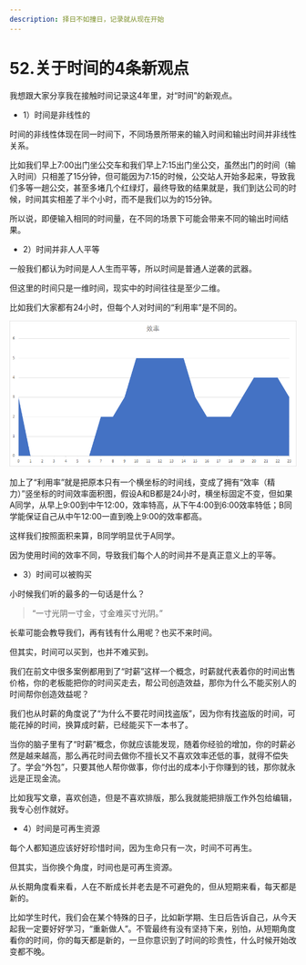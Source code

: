 ```yaml
---
description: 择日不如撞日，记录就从现在开始
---
```


# 52.关于时间的4条新观点

我想跟大家分享我在接触时间记录这4年里，对“时间”的新观点。

* 1）时间是非线性的

时间的非线性体现在同一时间下，不同场景所带来的输入时间和输出时间并非线性关系。

比如我们早上7:00出门坐公交车和我们早上7:15出门坐公交，虽然出门的时间（输入时间）只相差了15分钟，但可能因为7:15的时候，公交站人开始多起来，导致我们多等一趟公交，甚至多堵几个红绿灯，最终导致的结果就是，我们到达公司的时候，时间其实相差了半个小时，而不是我们以为的15分钟。

所以说，即便输入相同的时间量，在不同的场景下可能会带来不同的输出时间结果。

* 2）时间并非人人平等

一般我们都认为时间是人人生而平等，所以时间是普通人逆袭的武器。

但这里的时间只是一维时间，现实中的时间往往是至少二维。

比如我们大家都有24小时，但每个人对时间的“利用率”是不同的。

![](../.gitbook/assets/tu-pian%20%2884%29.png)

加上了“利用率”就是把原本只有一个横坐标的时间线，变成了拥有“效率（精力）”竖坐标的时间效率面积图，假设A和B都是24小时，横坐标固定不变，但如果A同学，从早上9:00到中午12:00，效率特高，从下午4:00到6:00效率特低；B同学能保证自己从中午12:00一直到晚上9:00的效率都高。

这样我们按照面积来算，B同学明显优于A同学。

因为使用时间的效率不同，导致我们每个人的时间并不是真正意义上的平等。

* 3）时间可以被购买

小时候我们听的最多的一句话是什么？

> “一寸光阴一寸金，寸金难买寸光阴。”

长辈可能会教导我们，再有钱有什么用呢？也买不来时间。

但其实，时间可以买到，也并不难买到。

我们在前文中很多案例都用到了“时薪”这样一个概念，时薪就代表着你的时间出售价格，你的老板能把你的时间买走去，帮公司创造效益，那你为什么不能买别人的时间帮你创造效益呢？

我们也从时薪的角度说了“为什么不要花时间找盗版”，因为你有找盗版的时间，可能花掉的时间，换算成时薪，已经能买下一本书了。

当你的脑子里有了“时薪”概念，你就应该能发现，随着你经验的增加，你的时薪必然是越来越高，那么再花时间去做你不擅长又不喜欢效率还低的事，就得不偿失了。学会“外包”，只要其他人帮你做事，你付出的成本小于你赚到的钱，那你就永远是正现金流。

比如我写文章，喜欢创造，但是不喜欢排版，那么我就能把排版工作外包给编辑，我专心创作就好。

* 4）时间是可再生资源

每个人都知道应该好好珍惜时间，因为生命只有一次，时间不可再生。

但其实，当你换个角度，时间也是可再生资源。

从长期角度看来看，人在不断成长并老去是不可避免的，但从短期来看，每天都是新的。

比如学生时代，我们会在某个特殊的日子，比如新学期、生日后告诉自己，从今天起我一定要好好学习，“重新做人”。不管最终有没有坚持下来，别怕，从短期角度看你的时间，你的每天都是新的，一旦你意识到了时间的珍贵性，什么时候开始改变都不晚。

